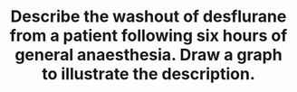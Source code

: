 ---
title: "Describe the washout of desflurane from a patient following six hours of general anaesthesia. Draw a graph to illustrate the description."
entityType: SAQ
exam: PEX
college: ANZCA
year: 2020
sitting: A
question: 7
passRate: 85
EC_expectedDomains:
- "The major domains assessed in this question were: A description of the shape of the washout curve, Factors which would affect the time course of washout and A graph illustrating the description."
EC_errorsCommon:
- "The most common problem was that the graph did not illustrate the description."
- "It is important to give some idea of the time course of the washout and to indicate in some way that the washout is some form of exponential decay."
- "Marking important points on the graph make it easier to illustrate the description."
- "Other common issues were using the blood gas partition coefficient to explain tissue solubility or to say that low lipid solubility leads to a slow tissue washin but a fast washout."
---